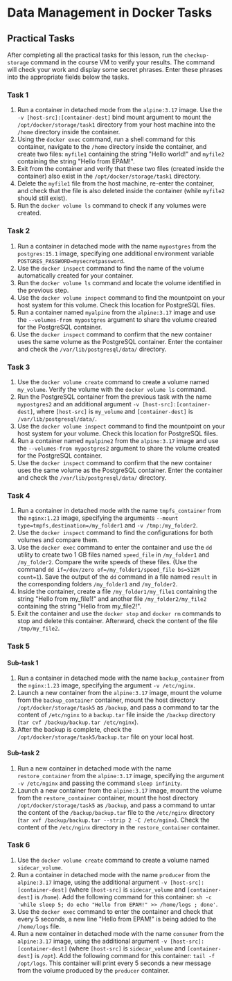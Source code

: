 # Data Management in Docker Tasks

## Practical Tasks

After completing all the practical tasks for this lesson, run the `checkup-storage` command in the course VM to verify your results. The command will check your work and display some secret phrases. Enter these phrases into the appropriate fields below the tasks.

### Task 1

1. Run a container in detached mode from the `alpine:3.17` image. Use the `-v [host-src]:[container-dest]` bind mount argument to mount the `/opt/docker/storage/task1` directory from your host machine into the `/home` directory inside the container.
2. Using the `docker exec` command, run a shell command for this container, navigate to the `/home` directory inside the container, and create two files: `myfile1` containing the string "Hello world!" and `myfile2` containing the string "Hello from EPAM!".
3. Exit from the container and verify that these two files (created inside the container) also exist in the `/opt/docker/storage/task1` directory.
4. Delete the `myfile1` file from the host machine, re-enter the container, and check that the file is also deleted inside the container (while `myfile2` should still exist).
5. Run the `docker volume ls` command to check if any volumes were created.

### Task 2

1. Run a container in detached mode with the name `mypostgres` from the `postgres:15.1` image, specifying one additional environment variable `POSTGRES_PASSWORD=mysecretpassword`.
2. Use the `docker inspect` command to find the name of the volume automatically created for your container.
3. Run the `docker volume ls` command and locate the volume identified in the previous step.
4. Use the `docker volume inspect` command to find the mountpoint on your host system for this volume. Check this location for PostgreSQL files.
5. Run a container named `myalpine` from the `alpine:3.17` image and use the `--volumes-from mypostgres` argument to share the volume created for the PostgreSQL container.
6. Use the `docker inspect` command to confirm that the new container uses the same volume as the PostgreSQL container. Enter the container and check the `/var/lib/postgresql/data/` directory.

### Task 3

1. Use the `docker volume create` command to create a volume named `my_volume`. Verify the volume with the `docker volume ls` command.
2. Run the PostgreSQL container from the previous task with the name `mypostgres2` and an additional argument `-v [host-src]:[container-dest]`, where `[host-src]` is `my_volume` and `[container-dest]` is `/var/lib/postgresql/data/`.
3. Use the `docker volume inspect` command to find the mountpoint on your host system for your volume. Check this location for PostgreSQL files.
4. Run a container named `myalpine2` from the `alpine:3.17` image and use the `--volumes-from mypostgres2` argument to share the volume created for the PostgreSQL container.
5. Use the `docker inspect` command to confirm that the new container uses the same volume as the PostgreSQL container. Enter the container and check the `/var/lib/postgresql/data/` directory.

### Task 4

1. Run a container in detached mode with the name `tmpfs_container` from the `nginx:1.23` image, specifying the arguments `--mount type=tmpfs,destination=/my_folder1` and `-v /tmp:/my_folder2`.
2. Use the `docker inspect` command to find the configurations for both volumes and compare them.
3. Use the `docker exec` command to enter the container and use the `dd` utility to create two 1 GB files named `speed_file` in `/my_folder1` and `/my_folder2`. Compare the write speeds of these files. (Use the command `dd if=/dev/zero of=/my_folder1/speed_file bs=512M count=1`). Save the output of the `dd` command in a file named `result` in the corresponding folders `/my_folder1` and `/my_folder2`.
4. Inside the container, create a file `/my_folder1/my_file1` containing the string "Hello from my_file1!" and another file `/my_folder2/my_file2` containing the string "Hello from my_file2!".
5. Exit the container and use the `docker stop` and `docker rm` commands to stop and delete this container. Afterward, check the content of the file `/tmp/my_file2`.

### Task 5

#### Sub-task 1

1. Run a container in detached mode with the name `backup_container` from the `nginx:1.23` image, specifying the argument `-v /etc/nginx`.
2. Launch a new container from the `alpine:3.17` image, mount the volume from the `backup_container` container, mount the host directory `/opt/docker/storage/task5` as `/backup`, and pass a command to tar the content of `/etc/nginx` to a `backup.tar` file inside the `/backup` directory (`tar cvf /backup/backup.tar /etc/nginx`).
3. After the backup is complete, check the `/opt/docker/storage/task5/backup.tar` file on your local host.

#### Sub-task 2

1. Run a new container in detached mode with the name `restore_container` from the `alpine:3.17` image, specifying the argument `-v /etc/nginx` and passing the command `sleep infinity`.
2. Launch a new container from the `alpine:3.17` image, mount the volume from the `restore_container` container, mount the host directory `/opt/docker/storage/task5` as `/backup`, and pass a command to untar the content of the `/backup/backup.tar` file to the `/etc/nginx` directory (`tar xvf /backup/backup.tar --strip 2 -C /etc/nginx`). Check the content of the `/etc/nginx` directory in the `restore_container` container.

### Task 6

1. Use the `docker volume create` command to create a volume named `sidecar_volume`.
2. Run a container in detached mode with the name `producer` from the `alpine:3.17` image, using the additional argument `-v [host-src]:[container-dest]` (where `[host-src]` is `sidecar_volume` and `[container-dest]` is `/home`). Add the following command for this container: `sh -c 'while sleep 5; do echo "Hello from EPAM!" >> /home/logs ; done'`.
3. Use the `docker exec` command to enter the container and check that every 5 seconds, a new line "Hello from EPAM!" is being added to the `/home/logs` file.
4. Run a new container in detached mode with the name `consumer` from the `alpine:3.17` image, using the additional argument `-v [host-src]:[container-dest]` (where `[host-src]` is `sidecar_volume` and `[container-dest]` is `/opt`). Add the following command for this container: `tail -f /opt/logs`. This container will print every 5 seconds a new message from the volume produced by the `producer` container.
